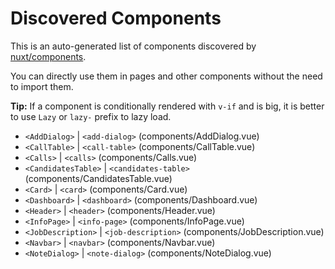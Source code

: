 # Discovered Components

This is an auto-generated list of components discovered by [nuxt/components](https://github.com/nuxt/components).

You can directly use them in pages and other components without the need to import them.

**Tip:** If a component is conditionally rendered with `v-if` and is big, it is better to use `Lazy` or `lazy-` prefix to lazy load.

- `<AddDialog>` | `<add-dialog>` (components/AddDialog.vue)
- `<CallTable>` | `<call-table>` (components/CallTable.vue)
- `<Calls>` | `<calls>` (components/Calls.vue)
- `<CandidatesTable>` | `<candidates-table>` (components/CandidatesTable.vue)
- `<Card>` | `<card>` (components/Card.vue)
- `<Dashboard>` | `<dashboard>` (components/Dashboard.vue)
- `<Header>` | `<header>` (components/Header.vue)
- `<InfoPage>` | `<info-page>` (components/InfoPage.vue)
- `<JobDescription>` | `<job-description>` (components/JobDescription.vue)
- `<Navbar>` | `<navbar>` (components/Navbar.vue)
- `<NoteDialog>` | `<note-dialog>` (components/NoteDialog.vue)

